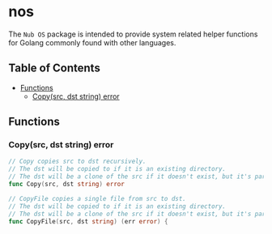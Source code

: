 # nos
The `Nub OS` package is intended to provide system related helper functions for Golang commonly
found with other languages.

## Table of Contents
* [Functions](#functions)
  * [Copy(src, dst string) error](#copy)

## Functions <a name="functions"></a>

### Copy(src, dst string) error <a name="copy"></a>
```Go
// Copy copies src to dst recursively.
// The dst will be copied to if it is an existing directory.
// The dst will be a clone of the src if it doesn't exist, but it's parent directory does.
func Copy(src, dst string) error
```

```Go
// CopyFile copies a single file from src to dst.
// The dst will be copied to if it is an existing directory.
// The dst will be a clone of the src if it doesn't exist, but it's parent directory does.
func CopyFile(src, dst string) (err error) {
```
